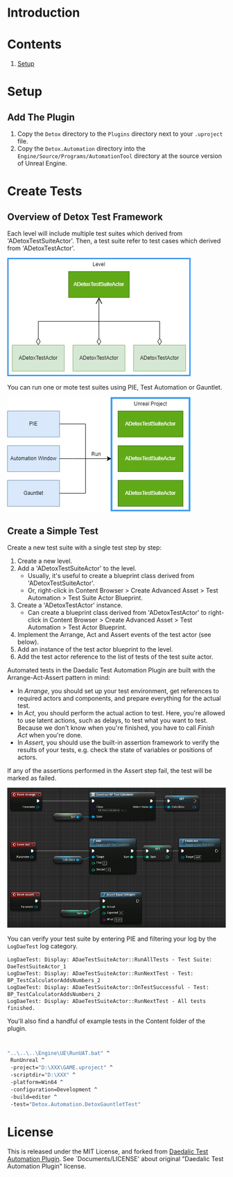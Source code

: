 # Introduction

# Contents
1. [Setup](#setup)

# Setup
## Add The Plugin
1. Copy the `Detox` directory to the `Plugins` directory next to your `.uproject` file.
1. Copy the `Detox.Automation` directory into the `Engine/Source/Programs/AutomationTool` directory at the source version of Unreal Engine.

# Create Tests
## Overview of Detox Test Framework
Each level will include multiple test suites which derived from 'ADetoxTestSuiteActor'. Then, a test suite refer to test cases which derived from 'ADetoxTestActor'.

![Relations of Actors](Documents/TestSuite00.jpg)

You can run one or mote test suites using PIE, Test Automation or Gauntlet.

![Run Test Suites](Documents/RunTestSuites00.jpg)

## Create a Simple Test
Create a new test suite with a single test step by step:

1. Create a new level.
1. Add a 'ADetoxTestSuiteActor' to the level.
	- Usually, it's useful to create a blueprint class derived from 'ADetoxTestSuiteActor'.
	- Or, right-click in Content Browser > Create Advanced Asset > Test Automation > Test Suite Actor Blueprint.
1. Create a 'ADetoxTestActor' instance.
    - Can create a blueprint class derived from 'ADetoxTestActor' to right-click in Content Browser > Create Advanced Asset > Test Automation > Test Actor Blueprint.
1. Implement the Arrange, Act and Assert events of the test actor (see below).
1. Add an instance of the test actor blueprint to the level.
1. Add the test actor reference to the list of tests of the test suite actor.

Automated tests in the Daedalic Test Automation Plugin are built with the Arrange-Act-Assert pattern in mind:

* In _Arrange_, you should set up your test environment, get references to required actors and components, and prepare everything for the actual test.
* In _Act_, you should perform the actual action to test. Here, you're allowed to use latent actions, such as delays, to test what you want to test. Because we don't know when you're finished, you have to call _Finish Act_ when you're done.
* In _Assert_, you should use the built-in assertion framework to verify the results of your tests, e.g. check the state of variables or positions of actors.

If any of the assertions performed in the Assert step fail, the test will be marked as failed.

![Simple Test Blueprint](Documentation/SimpleTest.png)

You can verify your test suite by entering PIE and filtering your log by the `LogDaeTest` log category.

```
LogDaeTest: Display: ADaeTestSuiteActor::RunAllTests - Test Suite: DaeTestSuiteActor_1
LogDaeTest: Display: ADaeTestSuiteActor::RunNextTest - Test: BP_TestCalculatorAddsNumbers_2
LogDaeTest: Display: ADaeTestSuiteActor::OnTestSuccessful - Test: BP_TestCalculatorAddsNumbers_2
LogDaeTest: Display: ADaeTestSuiteActor::RunNextTest - All tests finished.
```

You'll also find a handful of example tests in the Content folder of the plugin.

#

```bat
"..\..\..\Engine\UE\RunUAT.bat" ^
 RunUnreal ^
 -project="D:\XXX\GAME.uproject" ^
 -scriptdir="D:\XXX" ^
 -platform=Win64 ^
 -configuration=Development ^
 -build=editor ^
 -test="Detox.Automation.DetoxGauntletTest"
```

# License
This is released under the MIT License, and forked from [Daedalic Test Automation Plugin](https://github.com/DaedalicEntertainment/ue4-test-automation?tab=readme-ov-file#custom-test-reports).
See `Documents/LICENSE' about original "Daedalic Test Automation Plugin" license.

